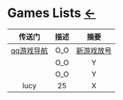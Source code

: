 # Games Lists  [←](../index.md)

| 传送门 | 描述 | 摘要 |
|:---:|:---:|:---:|
| [qq游戏导航](https://game.qzone.qq.com/?from=gameapp) | O_O | [新游戏放号](https://igame.qq.com/games/grantaccount.php) |
| []() | O_O | Y |
| []() | O_O | Y |
| lucy | 25 | X |
